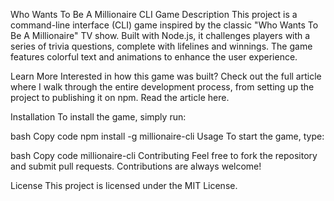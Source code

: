 Who Wants To Be A Millionaire CLI Game
Description
This project is a command-line interface (CLI) game inspired by the classic "Who Wants To Be A Millionaire" TV show. Built with Node.js, it challenges players with a series of trivia questions, complete with lifelines and winnings. The game features colorful text and animations to enhance the user experience.

Learn More
Interested in how this game was built? Check out the full article where I walk through the entire development process, from setting up the project to publishing it on npm. Read the article here.

Installation
To install the game, simply run:

bash
Copy code
npm install -g millionaire-cli
Usage
To start the game, type:

bash
Copy code
millionaire-cli
Contributing
Feel free to fork the repository and submit pull requests. Contributions are always welcome!

License
This project is licensed under the MIT License.
